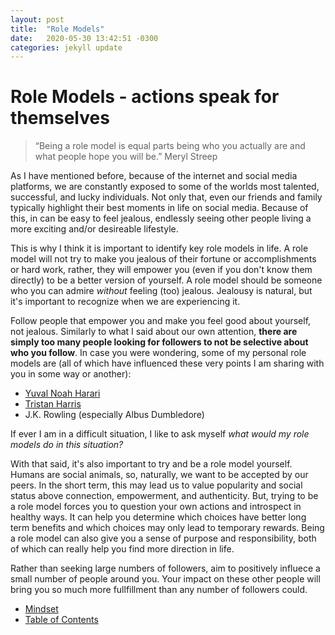 ```yaml
---
layout: post
title:  "Role Models"
date:   2020-05-30 13:42:51 -0300
categories: jekyll update
---
```

# Role Models - actions speak for themselves
> “Being a role model is equal parts being who you actually are and what people hope you will be.” Meryl Streep

As I have mentioned before, because of the internet and social media platforms, we are constantly exposed to some of the worlds most talented, successful, and lucky individuals. Not only that, even our friends and family typically highlight their best moments in life on social media. Because of this, in can be easy to feel jealous, endlessly seeing other people living a more exciting and/or desireable lifestyle.

This is why I think it is important to identify key role models in life. A role model will not try to make you jealous of their fortune or accomplishments or hard work, rather, they will empower you (even if you don't know them directly) to be a better version of yourself. A role model should be someone who you can admire *without* feeling (too) jealous. Jealousy is natural, but it's important to recognize when we are experiencing it. 

Follow people that empower you and make you feel good about yourself, not jealous. Similarly to what I said about our own attention, **there are simply too many people looking for followers to not be selective about who you follow**. In case you were wondering, some of my personal role models are (all of which have influenced these very points I am sharing with you in some way or another):
- [Yuval Noah Harari](https://en.wikipedia.org/wiki/Yuval_Noah_Harari)
- [Tristan Harris](https://en.wikipedia.org/wiki/Tristan_Harris)
- J.K. Rowling (especially Albus Dumbledore)

If ever I am in a difficult situation, I like to ask myself *what would my role models do in this situation?*

With that said, it's also important to try and be a role model yourself. Humans are social animals, so, naturally, we want to be accepted by our peers. In the short term, this may lead us to value popularity and social status above connection, empowerment, and authenticity. But, trying to be a role model forces you to question your own actions and introspect in healthy ways. It can help you determine which choices have better long term benefits and which choices may only lead to temporary rewards. Being a role model can also give you a sense of purpose and responsibility, both of which can really help you find more direction in life. 

Rather than seeking large numbers of followers, aim to positively influece a small number of people around you. Your impact on these other people will bring you so much more fullfillment than any number of followers could.

- [Mindset](https://wfinck97.github.io/welcome/jekyll/update/2020/05/30/Mindset.html)
- [Table of Contents](https://wfinck97.github.io/welcome/jekyll/update/2020/05/30/PSS-intro.html)